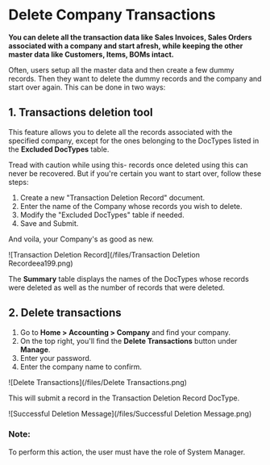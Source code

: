 
# Delete Company Transactions



**You can delete all the transaction data like Sales Invoices, Sales Orders associated with a company and start afresh, while keeping the other master data like Customers, Items, BOMs intact.**

Often, users setup all the master data and then create a few dummy records. Then they want to delete the dummy records and the company and start over again. This can be done in two ways:

## 1. Transactions deletion tool

This feature allows you to delete all the records associated with the specified company, except for the ones belonging to the DocTypes listed in the **Excluded DocTypes** table.

Tread with caution while using this- records once deleted using this can never be recovered. But if you're certain you want to start over, follow these steps:

1. Create a new "Transaction Deletion Record" document.
2. Enter the name of the Company whose records you wish to delete.
3. Modify the "Excluded DocTypes" table if needed.
4. Save and Submit.

And voila, your Company's as good as new.

![Transaction Deletion Record](/files/Transaction Deletion Recordeea199.png)![]()

The **Summary** table displays the names of the DocTypes whose records were deleted as well as the number of records that were deleted.

## 2. Delete transactions

1. Go to **Home > Accounting > Company** and find your company.
2. On the top right, you'll find the **Delete Transactions** button under **Manage**.
3. Enter your password.
4. Enter the company name to confirm.

![Delete Transactions](/files/Delete Transactions.png)![]()  


This will submit a record in the Transaction Deletion Record DocType.

![Successful Deletion Message](/files/Successful Deletion Message.png)![]()  


### Note:

To perform this action, the user must have the role of System Manager.




